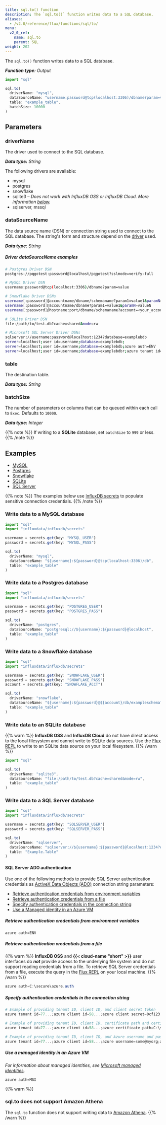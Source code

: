```yaml
---
title: sql.to() function
description: The `sql.to()` function writes data to a SQL database.
aliases:
  - /v2.0/reference/flux/functions/sql/to/
menu:
  v2_0_ref:
    name: sql.to
    parent: SQL
weight: 202
---
```


The `sql.to()` function writes data to a SQL database.

_**Function type:** Output_

```js
import "sql"

sql.to(
  driverName: "mysql",
  dataSourceName: "username:password@tcp(localhost:3306)/dbname?param=value",
  table: "example_table",
  batchSize: 10000
)
```

## Parameters

### driverName
The driver used to connect to the SQL database.

_**Data type:** String_

The following drivers are available:

- mysql
- postgres
- snowflake
- sqlite3 – _Does not work with InfluxDB OSS or InfluxDB Cloud. More information [below](#write-data-to-an-sqlite-database)._
- sqlserver, mssql

### dataSourceName
The data source name (DSN) or connection string used to connect to the SQL database.
The string's form and structure depend on the [driver](#drivername) used.

_**Data type:** String_

##### Driver dataSourceName examples
```sh
# Postgres Driver DSN
postgres://pqgotest:password@localhost/pqgotest?sslmode=verify-full

# MySQL Driver DSN
username:password@tcp(localhost:3306)/dbname?param=value

# Snowflake Driver DSNs
username[:password]@accountname/dbname/schemaname?param1=value1&paramN=valueN
username[:password]@accountname/dbname?param1=value1&paramN=valueN
username[:password]@hostname:port/dbname/schemaname?account=<your_account>&param1=value1&paramN=valueN

# SQLite Driver DSN
file:/path/to/test.db?cache=shared&mode=rw

# Microsoft SQL Server Driver DSNs
sqlserver://username:password@localhost:1234?database=examplebdb
server=localhost;user id=username;database=examplebdb;
server=localhost;user id=username;database=examplebdb;azure auth=ENV
server=localhost;user id=username;database=examplebdbr;azure tenant id=77e7d537;azure client id=58879ce8;azure client secret=0123456789
```

### table
The destination table.

_**Data type:** String_

### batchSize
The number of parameters or columns that can be queued within each call to `Exec`.
Defaults to `10000`.

_**Data type:** Integer_

{{% note %}}
If writing to a **SQLite** database, set `batchSize` to `999` or less.
{{% /note %}}

## Examples

- [MySQL](#write-data-to-a-mysql-database)
- [Postgres](#write-data-to-a-postgres-database)
- [Snowflake](#write-data-to-a-snowflake-database)
- [SQLite](#write-data-to-an-sqlite-database)
- [SQL Server](#write-data-to-a-sql-server-database)

{{% note %}}
The examples below use [InfluxDB secrets](/v2.0/security/secrets/) to populate
sensitive connection credentials.
{{% /note %}}

### Write data to a MySQL database
```js
import "sql"
import "influxdata/influxdb/secrets"

username = secrets.get(key: "MYSQL_USER")
password = secrets.get(key: "MYSQL_PASS")

sql.to(
  driverName: "mysql",
  dataSourceName: "${username}:${password}@tcp(localhost:3306)/db",
  table: "example_table"
)
```

### Write data to a Postgres database
```js
import "sql"
import "influxdata/influxdb/secrets"

username = secrets.get(key: "POSTGRES_USER")
password = secrets.get(key: "POSTGRES_PASS")

sql.to(
  driverName: "postgres",
  dataSourceName: "postgresql://${username}:${password}@localhost",
  table: "example_table"
)
```

### Write data to a Snowflake database
```js
import "sql"
import "influxdata/influxdb/secrets"

username = secrets.get(key: "SNOWFLAKE_USER")
password = secrets.get(key: "SNOWFLAKE_PASS")
account = secrets.get(key: "SNOWFLAKE_ACCT")

sql.to(
  driverName: "snowflake",
  dataSourceName: "${username}:${password}@${account}/db/exampleschema?warehouse=wh",
  table: "example_table"
)
```

### Write data to an SQLite database

{{% warn %}}
**InfluxDB OSS** and **InfluxDB Cloud** do not have direct access to the local filesystem
and cannot write to SQLite data sources.
Use the [Flux REPL](/v2.0/reference/cli/influx/repl/) to write to an SQLite data
source on your local filesystem.
{{% /warn %}}

```js
import "sql"

sql.to(
  driverName: "sqlite3",
  dataSourceName: "file:/path/to/test.db?cache=shared&mode=rw",
  table: "example_table"
)
```

### Write data to a SQL Server database
```js
import "sql"
import "influxdata/influxdb/secrets"

username = secrets.get(key: "SQLSERVER_USER")
password = secrets.get(key: "SQLSERVER_PASS")

sql.to(
  driverName: "sqlserver",
  dataSourceName: "sqlserver://${username}:${password}@localhost:1234?database=examplebdb",
  table: "Example.Table"
)
```

#### SQL Server ADO authentication
Use one of the following methods to provide SQL Server authentication credentials as
[ActiveX Data Objects (ADO)](https://docs.microsoft.com/en-us/sql/ado/guide/ado-introduction?view=sql-server-ver15)
connection string parameters:

- [Retrieve authentication credentials from environment variables](#retrieve-authentication-credentials-from-environment-variables)
- [Retrieve authentication credentials from a file](#retrieve-authentication-credentials-from-a-file)
- [Specify authentication credentials in the connection string](#specify-authentication-credentials-in-the-connection-string)
- [Use a Managed identity in an Azure VM](#use-a-managed-identity-in-an-azure-vm)

##### Retrieve authentication credentials from environment variables
```
azure auth=ENV
```

##### Retrieve authentication credentials from a file
{{% warn %}}
**InfluxDB OSS** and **{{< cloud-name "short" >}}** user interfaces do _**not**_ provide
access to the underlying file system and do not support reading credentials from a file.
To retrieve SQL Server credentials from a file, execute the query in the
[Flux REPL](/v2.0/reference/cli/influx/repl/) on your local machine.
{{% /warn %}}

```powershell
azure auth=C:\secure\azure.auth
```

##### Specify authentication credentials in the connection string
```powershell
# Example of providing tenant ID, client ID, and client secret token
azure tenant id=77...;azure client id=58...;azure client secret=0cf123..

# Example of providing tenant ID, client ID, certificate path and certificate password
azure tenant id=77...;azure client id=58...;azure certificate path=C:\secure\...;azure certificate password=xY...

# Example of providing tenant ID, client ID, and Azure username and password
azure tenant id=77...;azure client id=58...;azure username=some@myorg;azure password=a1...
```

##### Use a managed identity in an Azure VM
_For information about managed identities, see [Microsoft managed identities](https://docs.microsoft.com/en-us/azure/active-directory/managed-identities-azure-resources/overview)._

```
azure auth=MSI
```

{{% warn %}}
### sql.to does not support Amazon Athena
The `sql.to` function does not support writing data to [Amazon Athena](https://aws.amazon.com/athena/).
{{% /warn %}}
